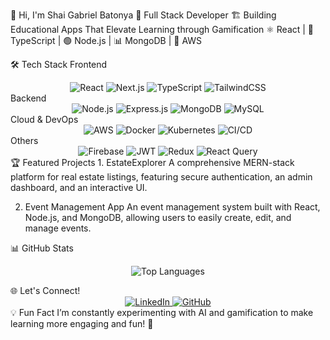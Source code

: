 👋 Hi, I'm Shai Gabriel Batonya
🚀 Full Stack Developer
🏗️ Building Educational Apps That Elevate Learning through Gamification
⚛️ React | 📘 TypeScript | 🟢 Node.js | 📊 MongoDB | 🚀 AWS

🛠 Tech Stack
Frontend
<div align="center"> <img src="https://img.shields.io/badge/react-%2320232a.svg?style=for-the-badge&logo=react&logoColor=%2361DAFB" alt="React" /> <img src="https://img.shields.io/badge/Next-black?style=for-the-badge&logo=next.js&logoColor=white" alt="Next.js" /> <img src="https://img.shields.io/badge/typescript-%23007ACC.svg?style=for-the-badge&logo=typescript&logoColor=white" alt="TypeScript" /> <img src="https://img.shields.io/badge/tailwindcss-%2338B2AC.svg?style=for-the-badge&logo=tailwind-css&logoColor=white" alt="TailwindCSS" /> </div>
Backend
<div align="center"> <img src="https://img.shields.io/badge/node.js-6DA55F?style=for-the-badge&logo=node.js&logoColor=white" alt="Node.js" /> <img src="https://img.shields.io/badge/express.js-%23404d59.svg?style=for-the-badge&logo=express&logoColor=%2361DAFB" alt="Express.js" /> <img src="https://img.shields.io/badge/MongoDB-%234ea94b.svg?style=for-the-badge&logo=mongodb&logoColor=white" alt="MongoDB" /> <img src="https://img.shields.io/badge/mysql-%2300000f.svg?style=for-the-badge&logo=mysql&logoColor=white" alt="MySQL" /> </div>
Cloud & DevOps
<div align="center"> <img src="https://img.shields.io/badge/AWS-%23FF9900.svg?style=for-the-badge&logo=amazon-aws&logoColor=white" alt="AWS" /> <img src="https://img.shields.io/badge/docker-%230db7ed.svg?style=for-the-badge&logo=docker&logoColor=white" alt="Docker" /> <img src="https://img.shields.io/badge/kubernetes-%23326ce5.svg?style=for-the-badge&logo=kubernetes&logoColor=white" alt="Kubernetes" /> <img src="https://img.shields.io/badge/ci--cd-%2320232a.svg?style=for-the-badge&logo=githubactions&logoColor=white" alt="CI/CD" /> </div>
Others
<div align="center"> <img src="https://img.shields.io/badge/Firebase-039BE5?style=for-the-badge&logo=Firebase&logoColor=white" alt="Firebase" /> <img src="https://img.shields.io/badge/JWT-black?style=for-the-badge&logo=JSON%20web%20tokens" alt="JWT" /> <img src="https://img.shields.io/badge/redux-%23593d88.svg?style=for-the-badge&logo=redux&logoColor=white" alt="Redux" /> <img src="https://img.shields.io/badge/-React%20Query-FF4154?style=for-the-badge&logo=react%20query&logoColor=white" alt="React Query" /> </div>
🏆 Featured Projects
1. EstateExplorer
A comprehensive MERN-stack platform for real estate listings, featuring secure authentication, an admin dashboard, and an interactive UI.


2. Event Management App
An event management system built with React, Node.js, and MongoDB, allowing users to easily create, edit, and manage events.


📊 GitHub Stats
<p align="center"> <img src="https://github-readme-stats.vercel.app/api/top-langs/?username=ShaiBatonya&layout=compact&theme=dark&hide_border=true" alt="Top Languages" /> </p>
🌐 Let's Connect!
<div align="center"> <a href="https://www.linkedin.com/in/shaibatonya-fullstack/"> <img src="https://img.shields.io/badge/LinkedIn-%230077B5.svg?style=for-the-badge&logo=linkedin&logoColor=white" alt="LinkedIn" /> </a> <a href="https://github.com/ShaiBatonya"> <img src="https://img.shields.io/badge/GitHub-%2312100E.svg?style=for-the-badge&logo=github&logoColor=white" alt="GitHub" /> </a> </div>
💡 Fun Fact
I’m constantly experimenting with AI and gamification to make learning more engaging and fun! 🚀
